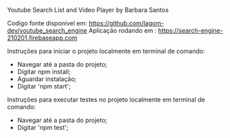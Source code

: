Youtube Search List and Video Player by Barbara Santos

Codigo fonte disponível em: https://github.com/lagom-dev/youtube_search_engine
Aplicação rodando em : https://search-engine-210201.firebaseapp.com

Instruções para iniciar o projeto localmente em terminal de comando: 
* Navegar até a pasta do projeto;
* Digitar npm install;
* Aguardar instalação;
* Digitar 'npm start';

Instruções para executar testes no projeto localmente em terminal de comando:
* Navegar até a pasta do projeto;
* Digitar 'npm test';